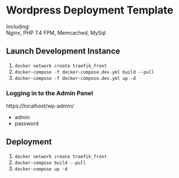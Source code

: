 # Wordpress Deployment Template
Including:  
Nginx, PHP 7.4 FPM, Memcached, MySql

## Launch Development Instance
1. `docker network create traefik_front`
2. `docker-compose -f docker-compose.dev.yml build --pull`
3. `docker-compose -f docker-compose.dev.yml up -d`

### Logging in to the Admin Panel
https://localhost/wp-admin/
* admin
* password

## Deployment

1. `docker network create traefik_front`
2. `docker-compose build --pull`
3. `docker-compose up -d`
